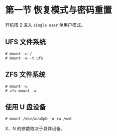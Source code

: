 # 第一节 恢复模式与密码重置

开机按 2 进入 `single user` 单用户模式。

## UFS 文件系统

```
# mount -u /
# mount -a -t ufs
```

## ZFS 文件系统

```
# mount -u
# zfs mount -a
```

## 使用 U 盘设备

```
# mount /dev/adaXpN -o rw /mnt
```
X、N 的参数取决于具体设备。
